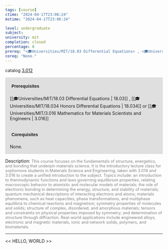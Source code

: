 ```yaml
---
tags: [course]
ctime: "2024-04-17T23:06:24"
mstime: "2024-04-17T23:06:24"

level: undergraduate
subject: 
university: mit
completion: closed
percentage: 0
prereq: "<🎓Universities/MIT/18.03 Differential Equations> , <🎓Universities/MIT/18.034 Honors Differential Equations> or <🎓Universities/MIT/3.016 Mathematics for Materials Scientists and Engineers>"
coreq: "None."
---
```


catalog [3.012](https://ocw.mit.edu/courses/3-012-fundamentals-of-materials-science-fall-2005/)

<span style="display: block; padding: 15px; background-color: rgb(100, 100, 100, 0.2);"><font id="m_prereq3967_0" style="display: block; font-family: Arial, sans-serif; font-weight: bold; padding: 5px">Prerequisites</font><br><span id="prereq3967_0">[[🎓Universities/MIT/18.03 Differential Equations | 18.03]] , [[🎓Universities/MIT/18.034 Honors Differential Equations | 18.034]] or [[🎓Universities/MIT/3.016 Mathematics for Materials Scientists and Engineers | 3.016]]</span></span>
<span style="display: block; padding: 15px; background-color: rgb(100, 100, 100, 0.2);"><font id="m_coreq3967_0" style="display: block; font-family: Arial, sans-serif; font-weight: bold; padding: 5px">Corequisites</font><br><span id="coreq3967_0">None.</span></span>

<font style="">Description:</font>
<font style="color: grey; font-size: 0.8rem;">This course focuses on the fundamentals of structure, energetics, and bonding that underpin materials science. It is the introductory lecture class for sophomore students in Materials Science and Engineering, taken with 3.014 and 3.016 to create a unified introduction to the subject. Topics include: an introduction to thermodynamic functions and laws governing equilibrium properties, relating macroscopic behavior to atomistic and molecular models of materials; the role of electronic bonding in determining the energy, structure, and stability of materials; quantum mechanical descriptions of interacting electrons and atoms; materials phenomena, such as heat capacities, phase transformations, and multiphase equilibria to chemical reactions and magnetism; symmetry properties of molecules and solids; structure of complex, disordered, and amorphous materials; tensors and constraints on physical properties imposed by symmetry; and determination of structure through diffraction. Real-world applications include engineered alloys, electronic and magnetic materials, ionic and network solids, polymers, and biomaterials.</font>



---

<< HELLO, WORLD >>

